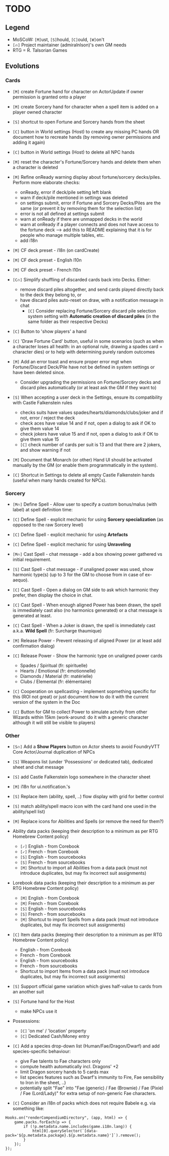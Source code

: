 # TODO

## Legend
+ MoSCoW: `[M]`ust, `[S]`hould, `[C]`ould, `[W]`on't
+ `[🔥]` Project maintainer (admiralnlson)'s own GM needs
+ RTG = R. Talsorian Games

## Evolutions

### Cards

+ `[M]` create Fortune hand for character on ActorUpdate if owner permission is granted onto a player
+ `[M]` create Sorcery hand for character when a spell item is added on a player owned character
+ `[S]` shortcut to open Fortune and Sorcery hands from the sheet
+ `[C]` button in World settings (Host) to create any missing PC hands OR document how to recreate hands (by removing owner permissions and adding it again)
+ `[C]` button in World settings (Host) to delete all NPC hands

+ `[M]` reset the character's Fortune/Sorcery hands and delete them when a character is deleted

+ `[M]` Refine onReady warning display about fortune/sorcery decks/piles. Perform more elaborate checks:
  + onReady, error if deck/pile setting left blank
  + warn if deck/pile mentioned in settings was deleted
  + on settings submit, error if  Fortune and Sorcery Decks/Piles are the same (or prevent it by removing them for the selection list)
  + error is not all defined at settings submit
  + warn at onReady if there are unmapped decks in the world
  + warn at onReady if a player connects and does not have access to the fortune deck --> add this to README explaining that it is for people who manage multiple tables, etc.
  + add i18n

+ `[M]` CF deck preset - i18n (on cardCreate)
+ `[M]` CF deck preset - English l10n
+ `[M]` CF deck preset - French l10n

+ `[C🔥]` Simplify shuffling of discarded cards back into Decks. Either:
  + remove discard piles altogether, and send cards played directly back to the deck they belong to, or
  + have discard piles auto-reset on draw, with a notification message in chat
    + `[C]` Consider replacing Fortune/Sorcery discard pile selection system setting with **Automatic creation of discard piles** (in the same folder as their respective Decks)

+ `[C]` Button to 'show players' a hand

+ `[C]` 'Draw Fortune Card' button, useful in some scenarios (such as when a character loses all health: in an optional rule, drawing a spades card = character dies) or to help with determining purely random outcomes

+ `[M]` Add an error toast and ensure proper error mgt when Fortune/Discard Deck/Pile have not be defined in system settings or have been deleted since.
  + Consider upgrading the permissions on Fortune/Sorcery decks and discard piles automatically (or at least ask the GM if they want to)

+ `[S]` When accepting a user deck in the Settings, ensure its compatibility with Castle Falkenstein rules
  + checks suits have values spades/hearts/diamonds/clubs/joker and if not, error / reject the deck
  + check aces have value 14 and if not, open a dialog to ask if OK to give them value 14
  + check jokers have value 15 and if not, open a dialog to ask if OK to give them value 15
  + `[C]` check number of cards per suit is 13 and that there are 2 jokers, and show warning if not

+ `[M]` Document that Monarch (or other) Hand UI should be activated manually by the GM (or enable them programmatically in the system).

+ `[C]` Shortcut in Settings to delete all empty Castle Falkenstein hands (useful when many hands created for NPCs).

### Sorcery

+ `[M🔥]` Define Spell - Allow user to specify a custom bonus/malus (with label) at spell definition time:
+ `[C]` Define Spell - explicit mechanic for using **Sorcery specialization** (as opposed to the raw Sorcery level)
+ `[C]` Define Spell - explicit mechanic for using **Artefacts**
+ `[C]` Define Spell - explicit mechanic for using **Unraveling**

+ `[M🔥]` Cast Spell - chat message - add a box showing power gathered vs initial requirement.
+ `[S]` Cast Spell - chat message - if unaligned power was used, show harmonic type(s) (up to 3 for the GM to choose from in case of ex-aequo).
+ `[C]` Cast Spell - Open a dialog on GM side to ask which harmonic they prefer, then display the choice in chat.
+ `[C]` Cast Spell - When enough aligned Power has been drawn, the spell is immediately cast also (no harmonics generated) or a chat message is generated at least.
+ `[C]` Cast Spell - When a Joker is drawn, the spell is immediately cast a.k.a. **Wild Spell** (fr: Surcharge thaumique)

+ `[M]` Release Power - Prevent releasing of aligned Power (or at least add confirmation dialog)
+ `[C]` Release Power - Show the harmonic type on unaligned power cards
  + Spades / Spiritual (fr: spirituelle)
  + Hearts / Emotional (fr: émotionnelle)
  + Diamonds / Material (fr: matérielle)
  + Clubs / Elemental (fr: élémentaire)

+ `[C]` Cooperation on spellcasting - implement sopmething specific for this (ROI not great) or just document how to do it with the current version of the system in the Doc

+ `[C]` Button for GM to collect Power to simulate actvity from other Wizards within 15km (work-around: do it with a generic character although it will still be visible to players)

### Other

+ `[S🔥]` Add a **Show Players** button on Actor sheets to avoid FoundryVTT Core Actor/Journal duplication of NPCs

+ `[S]` Weapons list (under 'Possessions' or dedicated tab), dedicated sheet and chat message

+ `[S]` add Castle Falkenstein logo somewhere in the character sheet

+ `[M]` i18n for ui.notification.'s

+ `[S]` Replace item (ability, spell, ..) flow display with grid for better control

+ `[S]` match ability/spell macro icon with the card hand one used in the ability/spell list)

+ `[M]` Replace icons for Abilities and Spells (or remove the need for them?)

+ Ability data packs (keeping their description to a minimum as per RTG Homebrew Content policy)
  + `[✓]` English - from Corebook
  + `[✓]` French - from Corebook
  + `[S]` English - from sourcebooks
  + `[S]` French - from sourcebooks
  + `[M]` Shortcut to import all Abilities from a data pack (must not introduce duplicates, but may fix incorrect suit assignments)

+ Lorebook data packs (keeping their description to a minimum as per RTG Homebrew Content policy)
  + `[M]` English - from Corebook
  + `[M]` French - from Corebook
  + `[S]` English - from sourcebooks
  + `[S]` French - from sourcebooks
  + `[M]` Shortcut to import Spells from a data pack (must not introduce duplicates, but may fix incorrect suit assignments)

+ `[C]` Item data packs (keeping their description to a minimum as per RTG Homebrew Content policy)
  + English - from Corebook
  + French - from Corebook
  + English - from sourcebooks
  + French - from sourcebooks
  + Shortcut to import Items from a data pack (must not introduce duplicates, but may fix incorrect suit assignments)

+ `[S]` Support official game variation which gives half-value to cards from an another suit

+ `[S]` Fortune hand for the Host
   + make NPCs use it

+ Possessions:
  + `[C]` 'on me' / 'location' property
  + `[C]` Dedicated Cash/Money entry

+ `[C]` Add a species drop-down list (Human/Fae/Dragon/Dwarf) and add species-specific behaviour:
  + give Fae talents to Fae characters only
  + compute health automatically incl. Dragons' +2
  + limit Dragon sorcery hands to 5 cards max
  + list species features such as Dwarf's immunity to Fire, Fae sensibility to Iron in the sheet, ..)
  + potentially split "Fae" into "Fae (generic) / Fae (Brownie) / Fae (Pixie) / Fae (Lord/Lady)" for extra setup of non-generic Fae characters.

+ `[C]` Consider an i18n of packs which does not require Babele e.g. via something like:
```
Hooks.on("renderCompendiumDirectory", (app, html) => {
    game.packs.forEach(p => {
        if (!p.metadata.name.includes(game.i18n.lang)) {
            html[0].querySelector(`[data-pack='${p.metadata.package}.${p.metadata.name}']`).remove();
        }
    });
});
```